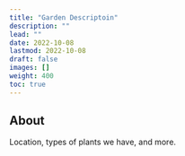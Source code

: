 ```yaml
---
title: "Garden Descriptoin"
description: ""
lead: ""
date: 2022-10-08
lastmod: 2022-10-08
draft: false
images: []
weight: 400
toc: true
---
```


## About

Location, types of plants we have, and more.
